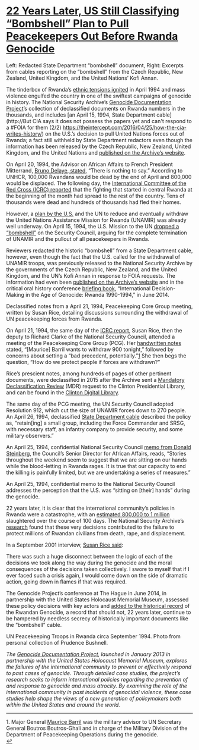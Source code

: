 # [22 Years Later, US Still Classifying “Bombshell” Plan to Pull Peacekeepers Out Before Rwanda Genocide](https://unredacted.com/2016/04/26/22-years-later-us-still-classifying-bombshell-plan-to-pull-peacekeepers-out-before-rwanda-genocide/)


Left: Redacted State Department “bombshell” document, Right: Excerpts from cables reporting on the “bombshell” from the Czech Republic, New Zealand, United Kingdom, and the United Nations’ Kofi Annan.



The tinderbox of Rwanda’s [ethnic tensions ignited](http://nsarchive.gwu.edu/NSAEBB/NSAEBB466/) in April 1994 and mass violence engulfed the country in one of the swiftest campaigns of genocide in history. The National Security Archive’s [Genocide Documentation Project](http://nsarchive.gwu.edu/genocideproject/)’s collection of declassified documents on Rwanda numbers in the thousands, and includes [an April 15, 1994, State Department cable](http://But CIA says it does not possess the papers yet and can't respond to a #FOIA for them (2/2) https://theintercept.com/2016/04/25/how-the-cia-writes-history/) on the U.S.’s decision to pull United Nations forces out of Rwanda; a fact still withheld by State Department redactors even though the information has been released by the Czech Republic, New Zealand, United Kingdom, and the United Nations and [published on the Archive’s website](http://nsarchive.gwu.edu/NSAEBB/NSAEBB511/).

On April 20, 1994, the Advisor on African Affairs to French President Mitterrand, [Bruno Delaye, stated](https://nsarchive.files.wordpress.com/2016/04/document-3.pdf "Document 3"), “There is nothing to say.” According to UNHCR, 100,000 Rwandans would be dead by the end of April and 800,000 would be displaced. The following day, the [International Committee of the Red Cross (ICRC) reported](https://nsarchive.files.wordpress.com/2016/04/document-1.pdf "Document 1") that the fighting that started in central Rwanda at the beginning of the month had spread to the rest of the country. Tens of thousands were dead and hundreds of thousands had fled their homes.

However, a [plan by the U.S.](http://nsarchive.gwu.edu/NSAEBB/NSAEBB511/) and the UN to reduce and eventually withdraw the United Nations Assistance Mission for Rwanda (UNAMIR) was already well underway. On April 15, 1994, the U.S. Mission to the UN [dropped a “bombshell”](https://nsarchive.files.wordpress.com/2016/04/document-2.pdf "Document 2") on the Security Council, arguing for the complete termination of UNAMIR and the pullout of all peacekeepers in Rwanda.[](#_ftn1)

Reviewers redacted the historic “bombshell” from a State Department cable, however, even though the fact that the U.S. called for the withdrawal of UNAMIR troops, was previously released to the National Security Archive by the governments of the Czech Republic, New Zealand, and the United Kingdom, and the UN’s Kofi Annan in response to FOIA requests. The information had even been [published on the Archive’s website](http://nsarchive.gwu.edu/NSAEBB/NSAEBB472/) and in the critical oral history conference [briefing book](http://nsarchive.gwu.edu/ageofgenocide/VOLUME%202%20COMPLETE.pdf), “International Decision-Making in the Age of Genocide: Rwanda 1990-1994,” in June 2014.


Declassified notes from a April 21, 1994, Peacekeeping Core Group meeting, written by Susan Rice, detailing discussions surrounding the withdrawal of UN peacekeeping forces from Rwanda.



On April 21, 1994, the same day of the [ICRC report](https://nsarchive.files.wordpress.com/2016/04/document-1.pdf "Document 1"), Susan Rice, then the deputy to Richard Clarke of the National Security Council, attended a meeting of the Peacekeeping Core Group (PCG). Her [handwritten notes](https://nsarchive.files.wordpress.com/2016/04/document-4.pdf "Document 4") stated, “[Maurice] Barril wants to withdraw 900 tonight,” followed by concerns about setting a “bad precedent, potentially.”[1](#fn1) She then begs the question, “How do we protect people if forces are withdrawn?”

Rice’s prescient notes, among hundreds of pages of other pertinent documents, were declassified in 2015 after the Archive sent a [Mandatory Declassification Review](https://nsarchive.wordpress.com/2010/01/12/foia-tip-8%e2%80%94mandatory-declassification-review/) (MDR) request to the Clinton Presidential Library, and can be found in the [Clinton Digital Library](http://clinton.presidentiallibraries.us/items/show/36616).

The same day of the PCG meeting, the UN Security Council adopted Resolution 912, which cut the size of UNAMIR forces down to 270 people. An April 26, 1994, declassified [State Department cable](https://nsarchive.files.wordpress.com/2016/04/document-5.pdf "Document 5") described the policy as, “retain[ing] a small group, including the Force Commander and SRSG, with necessary staff, an infantry company to provide security, and some military observers.”

An April 25, 1994, confidential National Security Council [memo from Donald Steinberg](https://nsarchive.files.wordpress.com/2016/04/document-6.pdf "Document 6"), the Council’s Senior Director for African Affairs, reads, “Stories throughout the weekend seem to suggest that we are sitting on our hands while the blood-letting in Rwanda rages. It is true that our capacity to end the killing is painfully limited, but we are undertaking a series of measures.”


An April 25, 1994, confidential memo to the National Security Council addresses the perception that the U.S. was “sitting on [their] hands” during the genocide.



22 years later, it is clear that the international community’s policies in Rwanda were a catastrophe, with an [estimated 800,000 to 1 million](http://survivors-fund.org.uk/resources/rwandan-history/statistics/) slaughtered over the course of 100 days. The National Security Archive’s [research](http://nsarchive.gwu.edu/NSAEBB/NSAEBB511/) found that these very decisions contributed to the failure to protect millions of Rwandan civilians from death, rape, and displacement.

In a September 2001 interview, [Susan Rice said](http://www.theatlantic.com/magazine/archive/2001/09/bystanders-to-genocide/304571/):

There was such a huge disconnect between the logic of each of the decisions we took along the way during the genocide and the moral consequences of the decisions taken collectively. I swore to myself that if I ever faced such a crisis again, I would come down on the side of dramatic action, going down in flames if that was required.

The Genocide Project’s conference at The Hague in June 2014, in partnership with the United States Holocaust Memorial Museum, assessed these policy decisions with key actors and [added to the historical record](http://nsarchive.gwu.edu/ageofgenocide/) of the Rwandan Genocide, a record that should not, 22 years later, continue to be hampered by needless secrecy of historically important documents like the “bombshell” cable.


UN Peacekeeping Troops in Rwanda circa September 1994\. Photo from personal collection of Prudence Bushnell.



_The_ [_Genocide Documentation Project_](http://nsarchive.gwu.edu/genocideproject/)_, launched in January 2013 in partnership with the United States Holocaust Memorial Museum, explores the failures of the international community to prevent or effectively respond to past cases of genocide. Through detailed case studies, the project’s research seeks to inform international policies regarding the prevention of and response to genocide and mass atrocity. By examining the role of the international community in past incidents of genocidal violence, these case studies help shape the views of a new generation of policymakers both within the United States and around the world._

* * *

1\. Major General [Maurice Barril](http://www.un.org/Depts/DPKO/Missions/unamir_b.htm) was the military advisor to UN Secretary General Boutros Boutros-Ghali and in charge of the Military Division of the Department of Peacekeeping Operations during the genocide.  
[↩](#ref1 "Jump back to footnote 1 in the text.")





